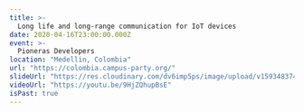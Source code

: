 ```yaml
---
title: >-
  Long life and long-range communication for IoT devices
date: 2020-04-16T23:00:00.000Z
event: >-
  Pioneras Developers
location: "Medellin, Colombia"
url: "https://colombia.campus-party.org/"
slideUrl: "https://res.cloudinary.com/dv6imp5ps/image/upload/v1593483748/Talks/Cultivemos_con_menos_usando_IoT_-_Maria_Hernandez_v4ptrx.pdf"
videoUrl: "https://youtu.be/9HjZQhupBsE"
isPast: true
---
```

